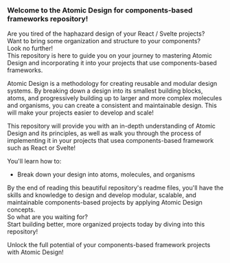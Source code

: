 ### Welcome to the Atomic Design for components-based frameworks repository!

Are you tired of the haphazard design of your React / Svelte projects? <br/>
Want to bring some organization and structure to your components? <br/>
Look no further! <br/>
This repository is here to guide you on your journey to mastering Atomic Design and incorporating it into your projects that use components-based frameworks.

Atomic Design is a methodology for creating reusable and modular design systems. By breaking down a design into its smallest building blocks, atoms, and progressively building up to larger and more complex molecules and organisms, you can create a consistent and maintainable design. This will make your projects easier to develop and scale!

This repository will provide you with an in-depth understanding of Atomic Design and its principles, as well as walk you through the process of implementing it in your projects that usea components-based framework such as React or Svelte!

You'll learn how to:

- Break down your design into atoms, molecules, and organisms

By the end of reading this beautiful repository's readme files, you'll have the skills and knowledge to design and develop modular, scalable, and maintainable components-based projects by applying Atomic Design concepts. <br/>
So what are you waiting for? <br/>
Start building better, more organized projects today by diving into this repository! <br/>

Unlock the full potential of your components-based framework projects with Atomic Design!
